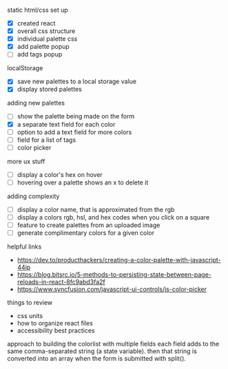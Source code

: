 static html/css set up

- [x] created react
- [x] overall css structure
- [x] individual palette css
- [x] add palette popup
- [ ] add tags popup

localStorage

- [x] save new palettes to a local storage value
- [x] display stored palettes

adding new palettes

- [ ] show the palette being made on the form
- [x] a separate text field for each color
- [ ] option to add a text field for more colors
- [ ] field for a list of tags
- [ ] color picker

more ux stuff

- [ ] display a color's hex on hover
- [ ] hovering over a palette shows an x to delete it

adding complexity

- [ ] display a color name, that is approximated from the rgb
- [ ] display a colors rgb, hsl, and hex codes when you click on a square
- [ ] feature to create palettes from an uploaded image
- [ ] generate complimentary colors for a given color

helpful links

- https://dev.to/producthackers/creating-a-color-palette-with-javascript-44ip
- https://blog.bitsrc.io/5-methods-to-persisting-state-between-page-reloads-in-react-8fc9abd3fa2f
- https://www.syncfusion.com/javascript-ui-controls/js-color-picker

things to review

- css units
- how to organize react files
- accessibility best practices

approach to building the colorlist with multiple fields
each field adds to the same comma-separated string (a state variable).
then that string is converted into an array when the form is submitted with split().
